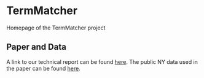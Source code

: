 # TermMatcher
Homepage of the TermMatcher project

## Paper and Data
A link to our technical report can be found [here](https://pages.cs.wisc.edu/~tingcai/termmatcher_paper/main.pdf). The public NY data used in the paper can be found [here](https://pages.cs.wisc.edu/~tingcai/termmatcher_datasets/).
